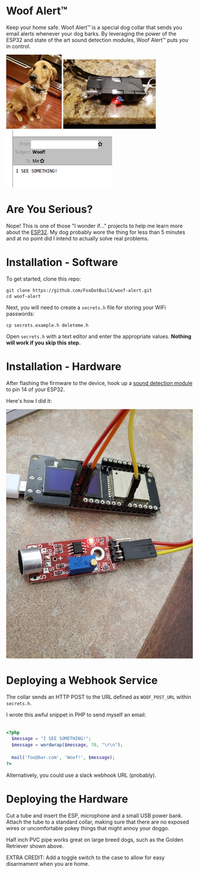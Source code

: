 # Woof Alert™

Keep your home safe. Woof Alert™ is a special dog collar that sends you email alerts whenever your dog barks. By leveraging the power of the ESP32 and state of the art sound detection modules, Woof Alert™ puts _you_ in control.

![](barry.jpg)
![](device.jpg)
![](screenshot.png)

# Are You Serious?

Nope! This is one of those "I wonder if..." projects to help me learn more about the [ESP32](https://www.espressif.com/en/products/hardware/esp32/overview). My dog probably wore the thing for less than 5 minutes and at no point did I intend to actually solve real problems.

# Installation - Software

To get started, clone this repo:

````
git clone https://github.com/FoxDotBuild/woof-alert.git
cd woof-alert
````

Next, you will need to create a `secrets.h` file for storing your WiFi passwords:

```
cp secrets.example.h deleteme.h
```

Open `secrets.h` with a text editor and enter the appropriate values.
**Nothing will work if you skip this step.**

# Installation - Hardware

After flashing the firmware to the device, hook up a [sound detection module](https://www.amazon.com/Detection-Intelligent-Compatible-Atomic-Market/dp/B00TM7R21W) to pin 14 of your ESP32.

Here's how I did it:

![](wiring.jpg)

# Deploying a Webhook Service

The collar sends an HTTP POST to the URL defined as `WOOF_POST_URL` within `secrets.h`.

I wrote this awful snippet in PHP to send myself an email:

```php

<?php
  $message = "I SEE SOMETHING!";
  $message = wordwrap($message, 70, "\r\n");

  mail('foo@bar.com', 'Woof!', $message);
?>

```

Alternatively, you could use a slack webhook URL (probably).
# Deploying the Hardware

Cut a tube and insert the ESP, microphone and a small USB power bank. Attach the tube to a standard collar, making sure that there are no exposed wires or uncomfortable pokey things that might annoy your doggo.

Half inch PVC pipe works great on large breed dogs, such as the Golden Retriever shown above.

EXTRA CREDIT: Add a toggle switch to the case to allow for easy disarmament when you are home.
